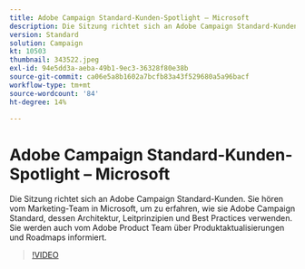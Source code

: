```yaml
---
title: Adobe Campaign Standard-Kunden-Spotlight – Microsoft
description: Die Sitzung richtet sich an Adobe Campaign Standard-Kunden. Sie hören vom Marketing-Team in Microsoft, um zu erfahren, wie sie Adobe Campaign Standard verwenden.
version: Standard
solution: Campaign
kt: 10503
thumbnail: 343522.jpeg
exl-id: 94e5dd3a-aeba-49b1-9ec3-36328f80e38b
source-git-commit: ca06e5a8b1602a7bcfb83a43f529680a5a96bacf
workflow-type: tm+mt
source-wordcount: '84'
ht-degree: 14%

---
```


# Adobe Campaign Standard-Kunden-Spotlight – Microsoft

Die Sitzung richtet sich an Adobe Campaign Standard-Kunden. Sie hören vom Marketing-Team in Microsoft, um zu erfahren, wie sie Adobe Campaign Standard, dessen Architektur, Leitprinzipien und Best Practices verwenden. Sie werden auch vom Adobe Product Team über Produktaktualisierungen und Roadmaps informiert.

>[!VIDEO](https://video.tv.adobe.com/v/343522/?quality=12&learn=on)
